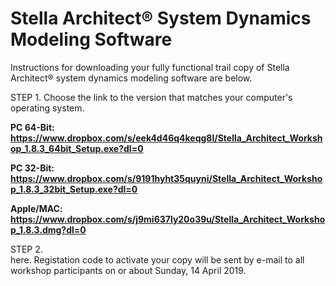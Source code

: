 # Stella Architect® System Dynamics Modeling Software

Instructions for downloading your fully functional trail copy of Stella Architect® system dynamics modeling software are below.

STEP 1. Choose the link to the version that matches your computer's operating system.

<b>PC 64-Bit: https://www.dropbox.com/s/eek4d46q4keqg8l/Stella_Architect_Workshop_1.8.3_64bit_Setup.exe?dl=0 
 
PC 32-Bit: https://www.dropbox.com/s/9191hyht35quyni/Stella_Architect_Workshop_1.8.3_32bit_Setup.exe?dl=0

Apple/MAC: https://www.dropbox.com/s/j9mi637ly20o39u/Stella_Architect_Workshop_1.8.3.dmg?dl=0 </b>

STEP 2.  
 here. Registation code to activate your copy will be sent by e-mail to all workshop participants on or about Sunday, 14 April 2019.
